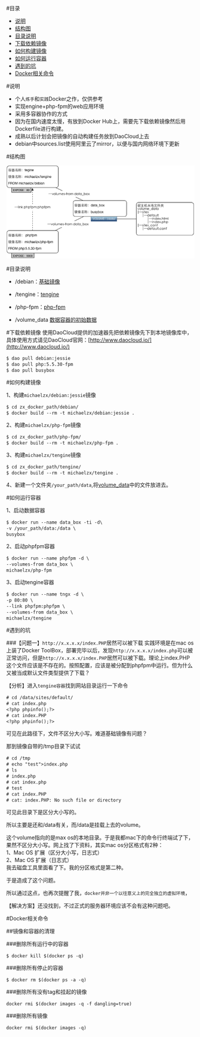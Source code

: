 #目录 
* [说明](#说明)
* [结构图](#结构图)
* [目录说明](#目录说明)
* [下载依赖镜像](#下载依赖镜像)
* [如何构建镜像](#如何构建镜像)
* [如何运行容器](#如何运行容器)
* [遇到的坑](#遇到的坑)
* [Docker相关命令](#docker相关命令)

#说明 
* 个人`练手`和`实践`Docker之作，仅供参考
* 实现engine+php-fpm的web应用环境
* 采用多容器协作的方式
* 因为在国内速度太慢，有放到Docker Hub上，需要先下载依赖镜像然后用Dockerfile进行构建。
* 成熟以后计划会把镜像的自动构建任务放到DaoCloud上去
* debian中sources.list使用阿里云了mirror，以便与国内网络环境下更新

#结构图

![architecture.jpg](architecture.jpg  "architecture.jpg")

#目录说明

* /debian：[基础镜像](/debian)

* /tengine：[tengine](/tengine)

* /php-fpm：[php-fpm](/php-fpm)

* /volume_data [数据容器的初始数据](/volume_data)

#下载依赖镜像
使用DaoCloud提供的加速器先把依赖镜像先下到本地镜像库中，具体使用方式请见DaoCloud官网：[http://www.daocloud.io/](http://www.daocloud.io/)

```
$ dao pull debian:jessie
$ dao pull php:5.5.30-fpm
$ dao pull busybox
```

#如何构建镜像

1、构建`michaelzx/debian:jessie`镜像

```
$ cd zx_docker_path/debian/
$ docker build --rm -t michaelzx/debian:jessie .
```
2、构建`michaelzx/php-fpm`镜像

```
$ cd zx_docker_path/php-fpm/
$ docker build --rm -t michaelzx/php-fpm .
```
3、构建`michaelzx/tengine`镜像

```
$ cd zx_docker_path/tengine/
$ docker build --rm -t michaelzx/tengine .
```

4、新建一个文件夹`/your_path/data`,将[volume_data](/volume_data)中的文件放进去。

#如何运行容器

1、启动数据容器

```
$ docker run --name data_box -ti -d\
-v /your_path/data:/data \
busybox
```

2、启动phpfpm容器

```
$ docker run --name phpfpm -d \
--volumes-from data_box \
michaelzx/php-fpm

```

3、启动tengine容器

```
$ docker run --name tngx -d \
-p 80:80 \
--link phpfpm:phpfpm \
--volumes-from data_box \
michaelzx/tengine
```

#遇到的坑

###【问题一】`http://x.x.x.x/index.PHP`居然可以被下载
实践环境是在mac os上装了Docker ToolBox，部署完毕以后，发现`http://x.x.x.x/index.php`可以被正常访问，但是`http://x.x.x.x/index.PHP`居然可以被下载。理论上index.PHP这个文件应该是不存在的。按照配置，应该是被分配到phpfpm中运行。但为什么又被当成默认文件类型提供了下载？

【分析】进入`tengine容器`找到网站目录运行一下命令

```
# cd /data/sites/default/
# cat index.php
<?php phpinfo();?>
# cat index.PHP
<?php phpinfo();?>
```
可见在此路径下，文件不区分大小写。难道基础镜像有问题？

那到镜像自带的/tmp目录下试试

```
# cd /tmp
# echo "test">index.php
# ls
# index.php
# cat index.php
# test
# cat index.PHP
# cat: index.PHP: No such file or directory
```
可见此目录下是区分大小写的。 

所以主要是还和/data有关，而/data是挂载上去的volume。

这个volume指向的是max os的本地目录。于是我都mac下的命令行终端试了下，果然不区分大小写。网上找了下资料，其实mac os分区格式有2种：  
1、Mac OS 扩展（区分大小写，日志式）  
2、Mac OS 扩展（日志式）  
我去磁盘工具里面看了下。我的分区格式是第二种。 

于是造成了这个问题。

所以通过这点，也再次提醒了我，`docker并非一个以往意义上的完全独立的虚拟环境`，


【解决方案】还没找到，不过正式的服务器环境应该不会有这种问题吧。



#Docker相关命令

##镜像和容器的清理

###删除所有运行中的容器

```
$ docker kill $(docker ps -q)
```

###删除所有停止的容器

```
$ docker rm $(docker ps -a -q)
```

###删除所有没有tag和挂起的镜像

```
docker rmi $(docker images -q -f dangling=true)
```

###删除所有镜像

```
docker rmi $(docker images -q)
```